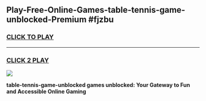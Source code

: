 
## Play-Free-Online-Games-table-tennis-game-unblocked-Premium #fjzbu
<h3>
<a href="https://premium.freeplayer.one?title=table-tennis-game-unblocked&ref=8M">CLICK TO PLAY</a></h3>
<hr>

<h3>
<a href="https://premium.freeplayer.one?title=table-tennis-game-unblocked&ref=8M">CLICK 2 PLAY</a>
  
</h3>

<a href="https://premium.freeplayer.one?title=table-tennis-game-unblocked&ref=8M"><img src="https://clearcache.store/games.png"></a>


**table-tennis-game-unblocked games unblocked: Your Gateway to Fun and Accessible Online Gaming**
